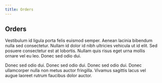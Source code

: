 ```yaml
---
title: Orders
---
```


## Orders

Vestibulum id ligula porta felis euismod semper. Aenean lacinia bibendum nulla sed consectetur. Nullam id dolor id nibh ultricies vehicula ut id elit. Sed posuere consectetur est at lobortis. Nullam quis risus eget urna mollis ornare vel eu leo. Donec sed odio dui.

Donec sed odio dui. Donec sed odio dui. Donec sed odio dui. Donec ullamcorper nulla non metus auctor fringilla. Vivamus sagittis lacus vel augue laoreet rutrum faucibus dolor auctor.
